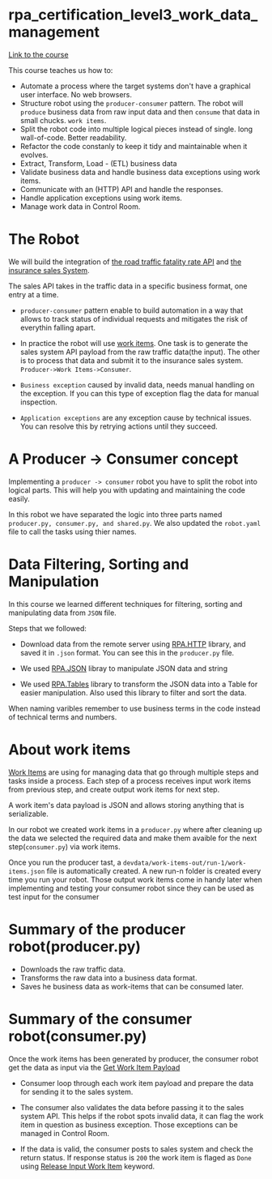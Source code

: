 # rpa_certification_level3_work_data_management
[Link to the course](https://robocorp.com/docs/courses/work-data-management)

This course teaches us how to:

- Automate a process where the target systems don't have a graphical user interface. No web browsers.
- Structure robot using the `producer-consumer` pattern. The robot will `produce` business data from raw input data and then `consume` that data in small chucks. `work items`.
- Split the robot code into multiple logical pieces instead of single. long wall-of-code. Better readability. 
- Refactor the code constanly to keep it tidy and maintainable when it evolves.
- Extract, Transform, Load - (ETL) business data
- Validate business data and handle business data exceptions using work items.
- Communicate with an (HTTP) API and handle the responses.
- Handle application exceptions using work items.
- Manage work data in Control Room.


# The Robot
We will build the integration of [the road traffic fatality rate API](https://raw.githubusercontent.com/robocorp/inhuman-insurance-inc/main/RS_198.json) and [the insurance sales System](https://robocorp.com/inhuman-insurance-inc/sales-system-api).

The sales API  takes in the traffic data in a specific business format, one entry at a time.

- `producer-consumer` pattern enable to build automation in a way that allows to track status of individual requests and mitigates the risk of everythin falling apart.

- In practice the robot will use [work items](https://robocorp.com/docs/development-guide/control-room/work-items). One task is to generate the sales system API payload from the raw traffic data(the input). The other is to process that data and submit it to the insurance sales system. `Producer->Work Items->Consumer`.

- `Business exception` caused by invalid data, needs manual handling on the exception. If you can this type of exception flag the data for manual inspection.

- `Application exceptions` are any exception cause by technical issues. You can resolve this by retrying actions until they succeed.


# A Producer -> Consumer concept

Implementing a `producer -> consumer` robot you have to split the robot into logical parts. This will help you with updating and maintaining the code easily.

In this robot we have separated the logic into three parts named `producer.py, consumer.py, and shared.py`. We also updated the `robot.yaml` file to call the tasks using thier names.


# Data Filtering, Sorting and Manipulation

In this course we learned different techniques for filtering, sorting and manipulating data from `JSON` file.

Steps that we followed:

- Download data from the remote server using [RPA.HTTP](https://robocorp.com/docs/libraries/rpa-framework/rpa-http) library, and saved it in `.json` format. You can see this in the `producer.py` file.

- We used [RPA.JSON](https://robocorp.com/docs/libraries/rpa-framework/rpa-json) libray to manipulate JSON data and string

- We used [RPA.Tables](https://robocorp.com/docs/libraries/rpa-framework/rpa-tables) library to transform the JSON data into a Table for easier manipulation. Also used this library to filter and sort the data.


When naming varibles remember to use business terms in the code instead of technical terms and numbers.


# About work items

[Work Items](https://robocorp.com/docs/libraries/rpa-framework/rpa-robocorp-workitems) are using for managing data that go through multiple steps and tasks inside a process. Each step of a process receives input work items from previous step, and create output work items for next step.

A work item's data payload is JSON and allows storing anything that is serializable.

In our robot we created work items in a `producer.py` where after cleaning up the data we selected the required data and make them avaible for the next step(`consumer.py`) via work items.

Once you run the producer tast, a `devdata/work-items-out/run-1/work-items.json` file is automatically created. A new run-n folder is created every time you run your robot. Those output work items come in handy later when implementing and testing your consumer robot since they can be used as test input for the consumer 


# Summary of the producer robot(producer.py)

- Downloads the raw traffic data.
- Transforms the raw data into a business data format.
- Saves he business data as work-items that can be consumed later.



# Summary of the consumer robot(consumer.py)

Once the work items has been generated by producer, the consumer robot get the data as input via the [Get Work Item Payload](https://robocorp.com/docs/libraries/rpa-framework/rpa-robocorp-workitems/keywords#get-work-item-payload)

- Consumer loop through each work item payload and prepare the data for sending it to the sales system.

- The consumer also validates the data before passing it to the sales system API. This helps if the robot spots invalid data, it can flag the work item in question as business exception. Those exceptions can be managed in Control Room.

- If the data is valid, the consumer posts to sales system and check the return status. If response status is `200` the work item is flaged as `Done` using [Release Input Work Item](https://robocorp.com/docs/libraries/rpa-framework/rpa-robocorp-workitems/keywords#release-input-work-item) keyword. 



